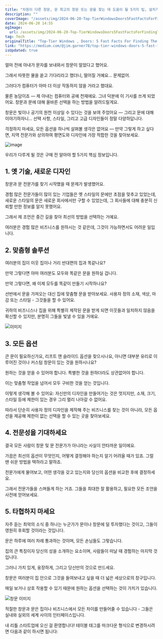```yaml
---
title: "차원이 다른 창문, 문 최고의 창문 또는 문을 찾는 데 도움이 될 5가지 팁, 설치가 제대로 이루어졌는지 확인하는 방법"
description: ""
coverImage: "/assets/img/2024-06-20-Top-TierWindowsDoors5FastFactsForFindingTheBestWindowsorDoorsHowToMakeSureTheyreInstalledProperly_0.png"
date: 2024-06-20 14:55
ogImage:
  url: /assets/img/2024-06-20-Top-TierWindowsDoors5FastFactsForFindingTheBestWindowsorDoorsHowToMakeSureTheyreInstalledProperly_0.png
tag: Tech
originalTitle: "Top-Tier Windows , Doors: 5 Fast Facts For Finding The Best Windows or Doors , How To Make Sure They’re Installed Properly"
link: "https://medium.com/@jim.garner78/top-tier-windows-doors-5-fast-facts-for-finding-the-best-windows-or-doors-how-to-make-sure-5e8bbc393d0d"
isUpdated: true
---
```


얼마 전에 아내가 문자를 보내와서 창문이 얼었다고 했어요.

그래서 따뜻한 물을 쏟고 기다리라고 했더니, 떨어질 거예요… 문제없어.

그러다가 컴퓨터가 아마 더 이상 작동하지 않을 거라고 했대요.

물론 농담이죠 — 제 아내는 컴퓨터와 공예 천재에요. 그녀 덕분에 이 기사를 쓰게 되었어요. 창문과 문에 대해 올바른 선택을 하는 방법을 알려드릴게요.

<div class="content-ad"></div>

창문은 빛이나 공기의 원천 이상일 수 있다는 것을 보여 주었어요 — 그리고 문에 대해 이야기하자니... 선택 사항, 스타일, 그리고 고급 디자인들이 정말 다양하답니다.

걱정하지 마세요, 모든 옵션을 하나씩 살펴볼 생각은 없어요 — 만약 그렇게 하고 싶다면, 지역 전문가와 상의하여 평면도와 디자인에 가장 적합한 것을 찾아보세요.

![image](/assets/img/2024-06-20-Top-TierWindowsDoors5FastFactsForFindingTheBestWindowsorDoorsHowToMakeSureTheyreInstalledProperly_0.png)

우리가 다루게 될 것은 구매 전 알아야 할 5가지 핵심 정보입니다.

<div class="content-ad"></div>

## 1. 옛 기술, 새로운 디자인

창문과 문 전문가를 찾기 시작했을 때 문제가 발생했어요.

경험 많은 전문가들이 많이 있는 기업들은 옛 스타일의 문에만 초점을 맞추고 있었는데, 새로운 스타일의 문은 새로운 회사에서만 구할 수 있었는데, 그 회사들에 대해 충분히 신뢰할 만한 정보를 알지 못했어요.

그래서 제 조언은 중간 길을 찾아 최선의 방법을 선택하는 거예요.

<div class="content-ad"></div>

여러분은 경험 많은 비즈니스를 원하시는 것 같은데, 그것이 가능하면서도 어려운 일입니다.

## 2. 맞춤형 솔루션

여러분의 집이 이웃 집이나 거리 반대편의 집과 똑같나요?

만약 그렇다면 아마 여러분도 모두와 똑같은 문을 원하실 겁니다.

<div class="content-ad"></div>

만약 그렇다면, 왜 이제 모두를 똑같이 만들기 시작하나요?

선반에서 문을 가져오는 대신 집에 맞춤형 문을 받아보세요. 사용자 정의 소재, 색상, 마감 또는 스타일 - 그것들을 할 수 있어요.

귀하의 비즈니스나 집을 위해 특별히 제작된 문을 받게 되면 이웃들과 일치하지 않음을 확신할 수 있지만, 분명히 그들을 빛낼 수 있을 거에요.

![이미지](/assets/img/2024-06-20-Top-TierWindowsDoors5FastFactsForFindingTheBestWindowsorDoorsHowToMakeSureTheyreInstalledProperly_1.png)

<div class="content-ad"></div>

## 3. 모든 옵션

큰 문이 필요하신가요, 리프트 앤 슬라이드 옵션을 찾으시나요, 아니면 대부분 유리로 이루어진 것이나 커스텀 창문이 있는 것을 원하시나요?

원하는 것을 얻을 수 있어야 합니다. 특별한 것을 원하더라도 상관없어야 합니다.

이는 맞춤형 작업을 넘어서 모두 구비한 것을 얻는 것입니다.

<div class="content-ad"></div>

이렇게 생각해 볼 수 있어요: 자신만의 디자인을 만들어가는 것은 멋지지만, 소재, 크기, 스타일 등에 제한이 있는 경우 그리 멀리 나아갈 수 없어요.

따라서 단순히 사용자 정의 디자인을 제작해 주는 비즈니스를 찾는 것이 아니라, 모든 옵션을 제공해 제한이 없는 선택을 할 수 있는 곳을 찾아보세요.

## 4. 전문성을 기대하세요

결국 모든 사람이 창문 및 문 전문가가 아니라는 사실이 안타까운 일이에요.

<div class="content-ad"></div>

가끔은 최선의 옵션이 무엇인지, 어떻게 결정해야 하는지 알기 어려울 때가 있죠. 그럴 땐 쉬운 방법을 택하라고 말하죠.

전문가에게 물어보고, 어떤 생각을 갖고 있는지와 당신의 옵션을 비교한 후에 결정하세요.

그래서 전문가들을 스며들게 하는 거죠. 그들을 최대한 잘 활용하고, 필요한 모든 조언을 사전에 얻어보세요.

## 5. 타협하지 마세요

<div class="content-ad"></div>

자주 듣는 최악의 소식 중 하나는 누군가가 문이나 창문에 덜 투자했다는 것이고, 그들이 영원히 후회할 것이라는 것입니다.

문은 하루에 여러 차례 통과하는 것이며, 모든 손님들도 그렇습니다.

집의 큰 특징이자 당신의 성을 소개하는 요소이며, 사람들이 떠날 때 경험하는 마지막 것입니다.

그러니 가치 있게, 웅장하게, 그리고 당신만의 것으로 만드세요.

<div class="content-ad"></div>

창문은 여러분이 집 안으로 그것을 들여보내고 싶을 때 더 넓은 세상으로의 창구입니다.

매일 보거나 상호 작용할 수 있기 때문에 원하는 옵션을 선택하는 것이 가치가 있습니다.

![창문 이미지](/assets/img/2024-06-20-Top-TierWindowsDoors5FastFactsForFindingTheBestWindowsorDoorsHowToMakeSureTheyreInstalledProperly_2.png)

적절한 창문과 문은 집이나 비즈니스에서 모든 차이를 만들어줄 수 있습니다 - 그들은 실내와 실외의 세계 사이의 인터페이스입니다.

<div class="content-ad"></div>

내 리틀 스타트업에 오신 걸 환영합니다! 테이블 태그를 마크다운 형식으로 변경하시려면 다음과 같이 하시면 됩니다:
